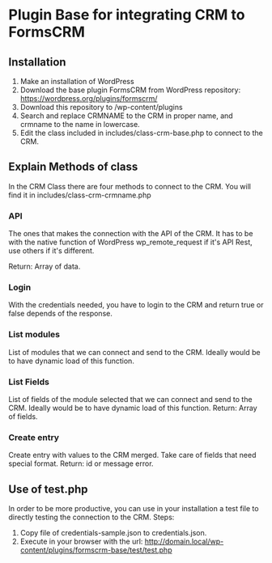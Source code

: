 
# Plugin Base for integrating CRM to FormsCRM

## Installation

1. Make an installation of WordPress
2. Download the base plugin FormsCRM from WordPress repository: https://wordpress.org/plugins/formscrm/
3. Download this repository to /wp-content/plugins
4. Search and replace CRMNAME to the CRM in proper name, and crmname to the name in lowercase.
5. Edit the class included in includes/class-crm-base.php to connect to the CRM.

## Explain Methods of class

In the CRM Class there are four methods to connect to the CRM. You will find it in includes/class-crm-crmname.php

### API

The ones that makes the connection with the API of the CRM. It has to be with the native function of WordPress wp_remote_request if it's API Rest, use others if it's different.

Return:
Array of data.

### Login

With the credentials needed, you have to login to the CRM and return true or false depends of the response.

### List modules

List of modules that we can connect and send to the CRM. Ideally would be to have dynamic load of this function.

### List Fields

List of fields of the module selected that we can connect and send to the CRM. Ideally would be to have dynamic load of this function.
Return: Array of fields.

### Create entry

Create entry with values to the CRM merged. Take care of fields that need special format.
Return: id or message error.

## Use of test.php

In order to be more productive, you can use in your installation a test file to directly testing the connection to the CRM. Steps:

1. Copy file of credentials-sample.json to credentials.json.
2. Execute in your browser with the url: http://domain.local/wp-content/plugins/formscrm-base/test/test.php
